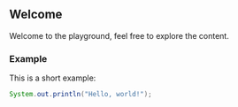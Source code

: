 ## Welcome

Welcome to the playground, feel free to explore the content.

### Example

This is a short example:

```java
System.out.println("Hello, world!");
```

